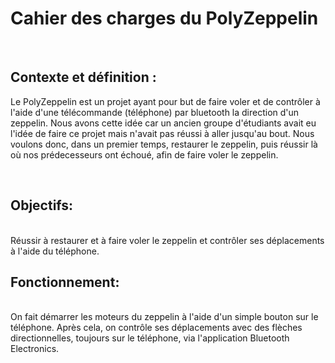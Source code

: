 <h1> Cahier des charges du PolyZeppelin </h1> <br>
<h2> Contexte et définition : </h2>

Le PolyZeppelin est un projet ayant pour but de faire voler et de contrôler à l'aide d'une télécommande (téléphone) par bluetooth 
la direction d'un zeppelin. Nous avons cette idée car un ancien groupe d'étudiants avait eu l'idée de faire ce projet mais n'avait pas réussi
à aller jusqu'au bout. Nous voulons donc, dans un premier temps, restaurer le zeppelin, puis réussir là où nos prédecesseurs ont échoué, 
afin de faire voler le zeppelin.

<br> 
<h2> Objectifs: </h2>
<br>
Réussir à restaurer et à faire voler le zeppelin et contrôler ses déplacements à l'aide du téléphone.

<br>
<h2> Fonctionnement: </h2>
<br>
On fait démarrer les moteurs du zeppelin à l'aide d'un simple bouton sur le téléphone. 
Après cela, on contrôle ses déplacements avec des flèches directionnelles, toujours sur le téléphone, via l'application
Bluetooth Electronics.



